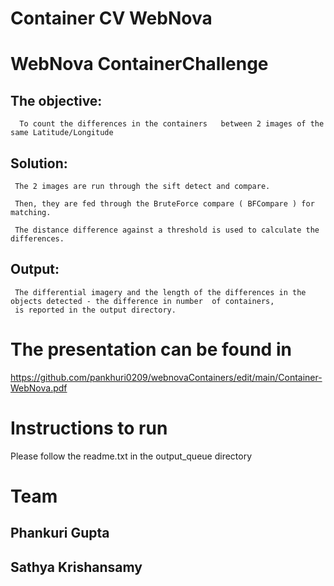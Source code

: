 # Container CV WebNova


# WebNova ContainerChallenge

## The objective:

      To count the differences in the containers   between 2 images of the same Latitude/Longitude


## Solution:
     
     The 2 images are run through the sift detect and compare.  
     
     Then, they are fed through the BruteForce compare ( BFCompare ) for matching. 

     The distance difference against a threshold is used to calculate the differences. 

## Output:

     The differential imagery and the length of the differences in the objects detected - the difference in number  of containers, 
     is reported in the output directory.

# The presentation can be found in 

https://github.com/pankhuri0209/webnovaContainers/edit/main/Container-WebNova.pdf

# Instructions to run 

Please follow the readme.txt in the output_queue directory


# Team

  ## Phankuri Gupta
  
  ## Sathya Krishansamy
  
